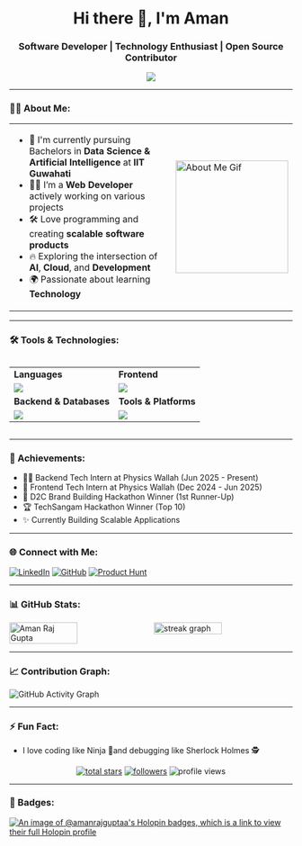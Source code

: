 <h1 align="center">Hi there 👋, I'm Aman </h1>
<h3 align="center"> Software Developer | Technology Enthusiast | Open Source Contributor</h3>

<p align="center">
  <img src="https://readme-typing-svg.herokuapp.com?color=7FFE02&lines=Tech+Intern+at+Physics+Wallah+👨‍💻;Full+Stack+Website+Developer+🫡;Passionate+Technology+Enthusiast+🔥" />
</p>


---

### 👨‍💻 About Me:

<table>
  <tr>
    <td>
      <ul>
        <li>📘 I'm currently pursuing Bachelors in <strong>Data Science & Artificial Intelligence</strong> at <strong>IIT Guwahati</strong></li>
        <li>👨‍💻 I’m a <strong>Web Developer</strong> actively working on various projects</li>
        <li>🛠️ Love programming and creating <strong>scalable software products</strong></li>
        <li>🔥 Exploring the intersection of <strong>AI</strong>, <strong>Cloud</strong>, and <strong>Development</strong></li>
        <li>🌍 Passionate about learning <strong>Technology</strong></li>
      </ul>
    </td>
    <td>
      <img src="https://khatriroshan.com.np/static/media/giphy.b31655aeb566789dab09.gif" alt="About Me Gif" width="200" height="200" />
    </td>
  </tr>
</table>

---

### 🛠️ Tools & Technologies:
<div style="display: flex; justify-content: space-between; width: 100%;">
<table>
<tr>
    <td><strong>Languages</strong></td>
    <td><strong>Frontend</strong></td>
</tr>
<tr>
    <td><img src="https://skillicons.dev/icons?i=js,ts,java,c,python&theme=light"></td>
    <td><img src="https://skillicons.dev/icons?i=html,css,react,nextjs,tailwind,bootstrap&theme=light"></td>
</tr>
<tr>
    <td><strong>Backend & Databases</strong></td>
    <td><strong>Tools & Platforms</strong></td>
</tr>
<tr>
    <td><img src="https://skillicons.dev/icons?i=nodejs,express,mongodb,postgresql,firebase&theme=light"></td>
    <td><img src="https://skillicons.dev/icons?i=aws,docker,git,figma,nginx,postman&theme=light"></td>
</tr>
</table>
</div>

---

### 🚀 Achievements:

- 👨‍💻 Backend Tech Intern at Physics Wallah (Jun 2025 - Present)
- 💼 Frontend Tech Intern at Physics Wallah (Dec 2024 - Jun 2025)
- 🥇 D2C Brand Building Hackathon Winner (1st Runner-Up)
- 🏆 TechSangam Hackathon Winner (Top 10)
- ✨ Currently Building Scalable Applications

---

### 🌐 Connect with Me:

[![LinkedIn](https://img.shields.io/badge/LinkedIn-0077B5?style=for-the-badge&logo=linkedin&logoColor=white)](https://www.linkedin.com/in/aman-raj-gupta-/) [![GitHub](https://img.shields.io/badge/GitHub-181717?style=for-the-badge&logo=github&logoColor=white)](https://github.com/Amanrajguptaa) [![Product Hunt](https://img.shields.io/badge/Product_Hunt-DA552F?style=for-the-badge&logo=producthunt&logoColor=white)](https://www.producthunt.com/@aman_raj40)
  

---

### 📊 GitHub Stats:

<div style="display: flex; justify-content: space-between; width: 100%;">
  <img src="https://github-readme-stats.vercel.app/api?username=Amanrajguptaa&theme=chartreuse-dark&show_icons=true&locale=en&card_width=450&hide_border=true" alt="Aman Raj Gupta" width="49%" />
  <img src="https://git-hub-streak-stats.vercel.app?user=Amanrajguptaa&theme=chartreuse-dark&hide_border=true&border_radius=5&card_width=450" width="49%" alt="streak graph" />
</div>

---

### 📈 Contribution Graph:

![GitHub Activity Graph](https://github-readme-activity-graph.vercel.app/graph?username=Amanrajguptaa&theme=chartreuse-dark)

---

### ⚡ Fun Fact:
- I love coding like Ninja 🥷and debugging like Sherlock Holmes 🕵️


<p align="center">
  <a href="https://github.com/Amanrajguptaa?tab=repositories&sort=stargazers">
    <img alt="total stars" title="Total stars on GitHub" src="https://custom-icon-badges.demolab.com/github/stars/Amanrajguptaa?color=b9d38f&style=for-the-badge&labelColor=81CC08&logo=star"/></a>
  <a href="https://github.com/Amanrajguptaa?tab=followers">
    <img alt="followers" title="Follow me on Github" src="https://custom-icon-badges.demolab.com/github/followers/Amanrajguptaa?color=b9d38f&labelColor=81CC08&style=for-the-badge&logo=person-add&label=Follow&logoColor=white"/></a>
  <img src="https://komarev.com/ghpvc/?username=Amanrajguptaa&style=for-the-badge&color=81CC08" alt="profile views" />
</p>

---

### 🥇 Badges:

[![An image of @amanrajguptaa's Holopin badges, which is a link to view their full Holopin profile](https://holopin.me/amanrajguptaa)](https://holopin.io/@amanrajguptaa)
